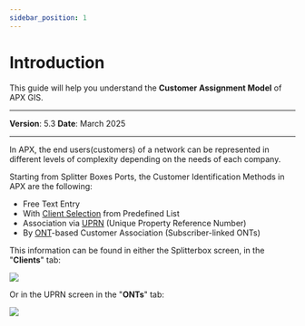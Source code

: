 ```yaml
---
sidebar_position: 1
---
```

# Introduction

This guide will help you understand the **Customer Assignment Model** of APX GIS.

------------

**Version**: 5.3
**Date**: March 2025

------------
In APX, the end users(customers) of a network can be represented in different levels of complexity depending on the needs of each company.

Starting from Splitter Boxes Ports, the Customer Identification Methods in APX are the following:
- Free Text Entry
- With <u>[Client Selection](02-clients.md)</u> from Predefined List
- Association via <u>[UPRN](03-uprns.md)</u> (Unique Property Reference Number)
- By <u>[ONT](04-ONTS.md)</u>-based Customer Association (Subscriber-linked ONTs)

This information can be found in either the Splitterbox screen, in the "**Clients**" tab:

![](/img/Customer-Assignment-Model/CAM-client01.png)

Or in the UPRN screen in the "**ONTs**" tab:

![](/img/Customer-Assignment-Model/CAM-uprn01.png)